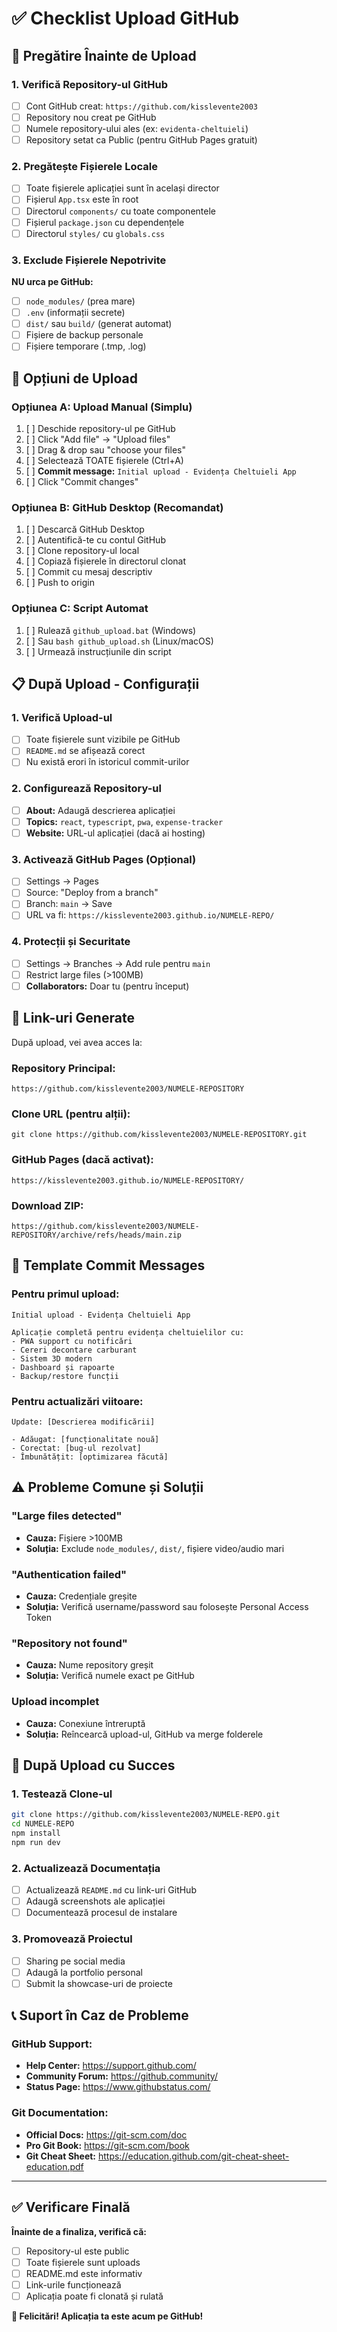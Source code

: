 # ✅ Checklist Upload GitHub

## 🎯 **Pregătire Înainte de Upload**

### **1. Verifică Repository-ul GitHub**
- [ ] Cont GitHub creat: `https://github.com/kisslevente2003`
- [ ] Repository nou creat pe GitHub
- [ ] Numele repository-ului ales (ex: `evidenta-cheltuieli`)
- [ ] Repository setat ca Public (pentru GitHub Pages gratuit)

### **2. Pregătește Fișierele Locale**
- [ ] Toate fișierele aplicației sunt în același director
- [ ] Fișierul `App.tsx` este în root
- [ ] Directorul `components/` cu toate componentele
- [ ] Fișierul `package.json` cu dependențele
- [ ] Directorul `styles/` cu `globals.css`

### **3. Exclude Fișierele Nepotrivite**
**NU urca pe GitHub:**
- [ ] `node_modules/` (prea mare)
- [ ] `.env` (informații secrete)
- [ ] `dist/` sau `build/` (generat automat)
- [ ] Fișiere de backup personale
- [ ] Fișiere temporare (.tmp, .log)

## 🚀 **Opțiuni de Upload**

### **Opțiunea A: Upload Manual (Simplu)**
1. [ ] Deschide repository-ul pe GitHub
2. [ ] Click "Add file" → "Upload files"  
3. [ ] Drag & drop sau "choose your files"
4. [ ] Selectează TOATE fișierele (Ctrl+A)
5. [ ] **Commit message:** `Initial upload - Evidența Cheltuieli App`
6. [ ] Click "Commit changes"

### **Opțiunea B: GitHub Desktop (Recomandat)**
1. [ ] Descarcă GitHub Desktop
2. [ ] Autentifică-te cu contul GitHub
3. [ ] Clone repository-ul local
4. [ ] Copiază fișierele în directorul clonat
5. [ ] Commit cu mesaj descriptiv
6. [ ] Push to origin

### **Opțiunea C: Script Automat**
1. [ ] Rulează `github_upload.bat` (Windows)
2. [ ] Sau `bash github_upload.sh` (Linux/macOS)
3. [ ] Urmează instrucțiunile din script

## 📋 **După Upload - Configurații**

### **1. Verifică Upload-ul**
- [ ] Toate fișierele sunt vizibile pe GitHub
- [ ] `README.md` se afișează corect
- [ ] Nu există erori în istoricul commit-urilor

### **2. Configurează Repository-ul**
- [ ] **About:** Adaugă descrierea aplicației
- [ ] **Topics:** `react`, `typescript`, `pwa`, `expense-tracker`
- [ ] **Website:** URL-ul aplicației (dacă ai hosting)

### **3. Activează GitHub Pages (Opțional)**
- [ ] Settings → Pages
- [ ] Source: "Deploy from a branch"
- [ ] Branch: `main` → Save
- [ ] URL va fi: `https://kisslevente2003.github.io/NUMELE-REPO/`

### **4. Protecții și Securitate**
- [ ] Settings → Branches → Add rule pentru `main`
- [ ] Restrict large files (>100MB)
- [ ] **Collaborators:** Doar tu (pentru început)

## 🔗 **Link-uri Generate**

După upload, vei avea acces la:

### **Repository Principal:**
```
https://github.com/kisslevente2003/NUMELE-REPOSITORY
```

### **Clone URL (pentru alții):**
```
git clone https://github.com/kisslevente2003/NUMELE-REPOSITORY.git
```

### **GitHub Pages (dacă activat):**
```
https://kisslevente2003.github.io/NUMELE-REPOSITORY/
```

### **Download ZIP:**
```
https://github.com/kisslevente2003/NUMELE-REPOSITORY/archive/refs/heads/main.zip
```

## 📄 **Template Commit Messages**

### **Pentru primul upload:**
```
Initial upload - Evidența Cheltuieli App

Aplicație completă pentru evidența cheltuielilor cu:
- PWA support cu notificări
- Cereri decontare carburant
- Sistem 3D modern  
- Dashboard și rapoarte
- Backup/restore funcții
```

### **Pentru actualizări viitoare:**
```
Update: [Descrierea modificării]

- Adăugat: [funcționalitate nouă]
- Corectat: [bug-ul rezolvat]  
- Îmbunătățit: [optimizarea făcută]
```

## ⚠️ **Probleme Comune și Soluții**

### **"Large files detected"**
- **Cauza:** Fișiere >100MB
- **Soluția:** Exclude `node_modules/`, `dist/`, fișiere video/audio mari

### **"Authentication failed"**
- **Cauza:** Credențiale greșite
- **Soluția:** Verifică username/password sau folosește Personal Access Token

### **"Repository not found"**
- **Cauza:** Nume repository greșit
- **Soluția:** Verifică numele exact pe GitHub

### **Upload incomplet**
- **Cauza:** Conexiune întreruptă
- **Soluția:** Reîncearcă upload-ul, GitHub va merge folderele

## 🎉 **După Upload cu Succes**

### **1. Testează Clone-ul**
```bash
git clone https://github.com/kisslevente2003/NUMELE-REPO.git
cd NUMELE-REPO
npm install
npm run dev
```

### **2. Actualizează Documentația**
- [ ] Actualizează `README.md` cu link-uri GitHub
- [ ] Adaugă screenshots ale aplicației
- [ ] Documentează procesul de instalare

### **3. Promovează Proiectul**
- [ ] Sharing pe social media
- [ ] Adaugă la portfolio personal
- [ ] Submit la showcase-uri de proiecte

## 📞 **Suport în Caz de Probleme**

### **GitHub Support:**
- **Help Center:** https://support.github.com/
- **Community Forum:** https://github.community/
- **Status Page:** https://www.githubstatus.com/

### **Git Documentation:**
- **Official Docs:** https://git-scm.com/doc
- **Pro Git Book:** https://git-scm.com/book
- **Git Cheat Sheet:** https://education.github.com/git-cheat-sheet-education.pdf

---

## ✅ **Verificare Finală**

**Înainte de a finaliza, verifică că:**
- [ ] Repository-ul este public
- [ ] Toate fișierele sunt uploads
- [ ] README.md este informativ
- [ ] Link-urile funcționează
- [ ] Aplicația poate fi clonată și rulată

**🎊 Felicitări! Aplicația ta este acum pe GitHub!**